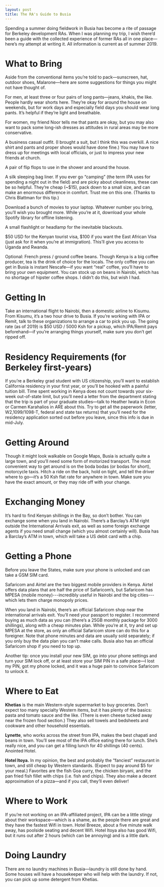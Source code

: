 ```yaml
---
layout: post
title: The RA's Guide to Busia
---
```


Spending a summer doing fieldwork in Busia has become a rite of passage for Berkeley development RAs. When I was planning my trip, I wish there’d been a guide with the collected experience of former RAs all in one place—here’s my attempt at writing it. All information is current as of summer 2019.

# What to Bring

Aside from the conventional items you’re told to pack—sunscreen, hat, outdoor shoes, Malarone—here are some suggestions for things you might not have thought of.

For men, at least three or four pairs of long pants—jeans, khakis, the like. People hardly wear shorts here. They’re okay for around the house on weekends, but for work days and especially field days you should wear long pants. It’s helpful if they’re light and breathable.

For women, my friend Noor tells me that pants are okay, but you may also want to pack some long-ish dresses as attitudes in rural areas may be more conservative.

A business casual outfit. (I brought a suit, but I think this was overkill. A nice shirt and pants and proper shoes would have done fine.) You may have to dress up for meetings with local officials, or just to impress your new friends at church.

A pair of flip flops to use in the shower and around the house.

A silk sleeping bag liner. If you ever go “camping” (the term IPA uses for spending a night out in the field) and are picky about cleanliness, these can be so helpful. They’re cheap (~$15), pack down to a small size, and can make an enormous difference in comfort. Trust me on this one. (Thanks to Chris Blattman for this tip.)

Download a bunch of movies to your laptop. Whatever number you bring, you’ll wish you brought more. While you’re at it, download your whole Spotify library for offline listening.

A small flashlight or headlamp for the inevitable blackouts.

$50 USD for the Kenyan tourist visa, $100 if you want the East African Visa (just ask for it when you’re at immigration). This’ll give you access to Uganda and Rwanda.

Optional: French press / ground coffee beans. Though Kenya is a big coffee producer, tea is the drink of choice for the locals. The only coffee you can get in Busia is instant Nescafe—if you want “real” coffee, you’ll have to bring your own equipment. You can stock up on beans in Nairobi, which has no shortage of hipster coffee shops. I didn’t do this, but wish I had.

# Getting In

Take an international flight to Nairobi, then a domestic airline to Kisumu. From Kisumu, it’s a two hour drive to Busia. If you’re working with IPA or Remit, talk to these organizations to arrange a car to pick you up. The going rate (as of 2019) is $50 USD / 5000 Ksh for a pickup, which IPA/Remit pays beforehand—if you’re arranging things yourself, make sure you don’t get ripped off.

# Residency Requirements (for Berkeley first-years)

If you’re a Berkeley grad student with US citizenship, you’ll want to establish California residency in your first year, or you’ll be hooked with a painful tuition bill. Time spent working in Kenya does not count towards your six-week out-of-state limit, but you’ll need a letter from the department stating that the trip is part of your graduate studies—talk to Heather Iwata in Econ or Carmen Karahalios in ARE about this. Try to get all the paperwork (letter, W2,1099/1098-T, federal and state tax returns) that you’ll need for the residency application sorted out before you leave, since this info is due in mid-July.

# Getting Around

Though it might look walkable on Google Maps, Busia is actually quite a large town, and you’ll need some form of motorized transport. The most convenient way to get around is on the boda bodas (or bodas for short), motorcycle taxis. Hitch a ride on the back, hold on tight, and tell the driver where to go—it’s a 50 Ksh flat rate for anywhere in town. Make sure you have the exact amount, or they may ride off with your change.

# Exchanging Money

It’s hard to find Kenyan shillings in the Bay, so don’t bother. You can exchange some when you land in Nairobi. There’s a Barclay’s ATM right outside the International Arrivals exit, as well as some foreign exchange agents if you need small change (which you almost certainly will). Busia has a Barclay’s ATM in town, which will take a US debit card with a chip.

# Getting a Phone

Before you leave the States, make sure your phone is unlocked and can take a GSM SIM card.

Safaricom and Airtel are the two biggest mobile providers in Kenya. Airtel offers data plans that are half the price of Safaricom’s, but Safaricom has MPESA (mobile money)---incredibly useful in Nairobi and the big cities---which lets them charge monopoly prices. 

When you land in Nairobi, there’s an official Safaricom shop near the international arrivals exit. You’ll need your passport to register. I recommend buying as much data as you can (there’s a 25GB monthly package for 3000 shillings), along with a cheap minutes plan. While you’re at it, try and set up MPESA at the store, as only an official Safaricom store can do this for a foreigner. Note that phone minutes and data are usually sold separately; if you only buy the data plan you can’t make calls. Busia also has an official Safaricom shop if you need to top up.

Another tip: once you install your new SIM, go into your phone settings and turn your SIM lock off, or at least store your SIM PIN in a safe place—I lost my PIN, got my phone locked, and it was a huge pain to convince Safaricom to unlock it.

# Where to Eat

__Khetias__ is the main Western-style supermarket to buy groceries. Don’t expect too many specialty Western items, but it has plenty of the basics: pasta and tomato sauce and the like. (There is even cheese tucked away near the frozen food section.) They also sell towels and bedsheets and cookware and other household essentials.

__Lynette__, who works across the street from IPA, makes the best chapati and beans in town. You’ll see most of the IPA office eating there for lunch. She’s really nice, and you can get a filling lunch for 40 shillings (40 cents).
Anointed Hotel. 

__Hotel Itoya.__ In my opinion, the best and probably the “fanciest” restaurant in town, and still cheap by Western standards. (Expect to pay around $5 for your meal.) Favorites are the fish Goa curry, the chicken biryani, and the pan fried fish fillet with chips (i.e. fish and chips). They also make a decent approximation of a pizza—and if you call, they’ll even deliver!

# Where to Work

If you’re not working on an IPA-affiliated project, IPA can be a little stingy about their workspace—which is a shame, as the people there are great and they have the fastest Wifi in town.
Hotel Breeze, about a five minute walk away, has poolside seating and decent Wifi.
Hotel Itoya also has good Wifi, but it runs out after 2 hours (which can be annoying) and is a little dark. 

# Doing Laundry

There are no laundry machines in Busia—laundry is still done by hand. Some houses will have a housekeeper who will help with the laundry. If not, you can pick up some detergent from Khetias. 